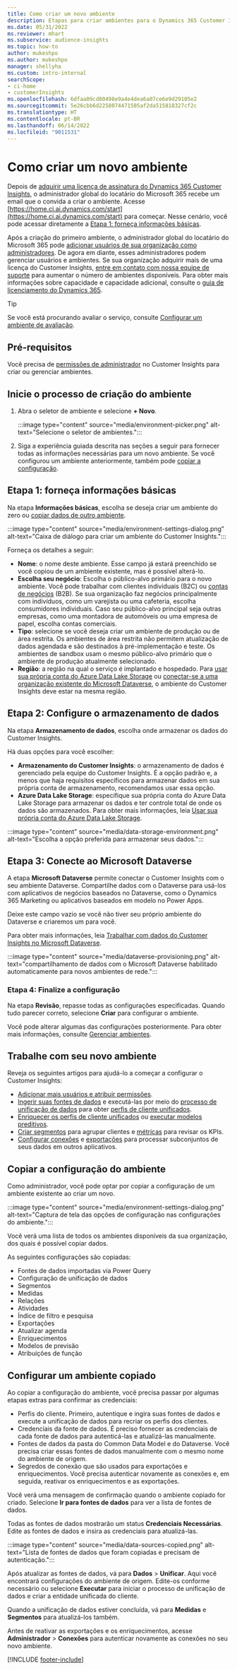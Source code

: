 ```yaml
---
title: Como criar um novo ambiente
description: Etapas para criar ambientes para o Dynamics 365 Customer Insights.
ms.date: 05/31/2022
ms.reviewer: mhart
ms.subservice: audience-insights
ms.topic: how-to
author: mukeshpo
ms.author: mukeshpo
manager: shellyha
ms.custom: intro-internal
searchScope:
- ci-home
- customerInsights
ms.openlocfilehash: 6dfaa09cd80498e9a4e4dea6a07ce6e9d29105e2
ms.sourcegitcommit: 5e26cbb6d2258074471505af2da515818327cf2c
ms.translationtype: HT
ms.contentlocale: pt-BR
ms.lasthandoff: 06/14/2022
ms.locfileid: "9011531"
---
```

# <a name="how-to-create-a-new-environment"></a>Como criar um novo ambiente

Depois de [adquirir uma licença de assinatura do Dynamics 365 Customer Insights](paid-license.md), o administrador global do locatário do Microsoft 365 recebe um email que o convida a criar o ambiente. Acesse [https://home.ci.ai.dynamics.com/start](https://home.ci.ai.dynamics.com/start) para começar. Nesse cenário, você pode acessar diretamente a [Etapa 1: forneça informações básicas](#step-1-provide-basic-information).

Após a criação do primeiro ambiente, o administrador global do locatário do Microsoft 365 pode [adicionar usuários de sua organização como administradores](permissions.md). De agora em diante, esses administradores podem gerenciar usuários e ambientes. Se sua organização adquirir mais de uma licença do Customer Insights, [entre em contato com nossa equipe de suporte](https://go.microsoft.com/fwlink/?linkid=2079641) para aumentar o número de ambientes disponíveis. Para obter mais informações sobre capacidade e capacidade adicional, consulte o [guia de licenciamento do Dynamics 365](https://go.microsoft.com/fwlink/?LinkId=866544).

> [!TIP]
> Se você está procurando avaliar o serviço, consulte [Configurar um ambiente de avaliação](trial-signup.md).

## <a name="prerequisites"></a>Pré-requisitos

Você precisa de [permissões de administrador](permissions.md) no Customer Insights para criar ou gerenciar ambientes.

## <a name="start-the-environment-creation-process"></a>Inicie o processo de criação do ambiente

1. Abra o seletor de ambiente e selecione **+ Novo**.
  
   :::image type="content" source="media/environment-picker.png" alt-text="Selecione o seletor de ambientes.":::

1. Siga a experiência guiada descrita nas seções a seguir para fornecer todas as informações necessárias para um novo ambiente. Se você configurou um ambiente anteriormente, também pode [copiar a configuração](#copy-the-environment-configuration).

## <a name="step-1-provide-basic-information"></a>Etapa 1: forneça informações básicas

Na etapa **Informações básicas**, escolha se deseja criar um ambiente do zero ou [copiar dados de outro ambiente](#copy-the-environment-configuration).

   :::image type="content" source="media/environment-settings-dialog.png" alt-text="Caixa de diálogo para criar um ambiente do Customer Insights.":::

Forneça os detalhes a seguir:

- **Nome**: o nome deste ambiente. Esse campo já estará preenchido se você copiou de um ambiente existente, mas é possível alterá-lo.
- **Escolha seu negócio**: Escolha o público-alvo primário para o novo ambiente. Você pode trabalhar com clientes individuais (B2C) ou [contas de negócios](work-with-business-accounts.md) (B2B). Se sua organização faz negócios principalmente com indivíduos, como um varejista ou uma cafeteria, escolha consumidores individuais. Caso seu público-alvo principal seja outras empresas, como uma montadora de automóveis ou uma empresa de papel, escolha contas comerciais.
- **Tipo**: selecione se você deseja criar um ambiente de produção ou de área restrita. Os ambientes de área restrita não permitem atualização de dados agendada e são destinados à pré-implementação e teste. Os ambientes de sandbox usam o mesmo público-alvo primário que o ambiente de produção atualmente selecionado.
- **Região**: a região na qual o serviço é implantado e hospedado. Para [usar sua própria conta do Azure Data Lake Storage](own-data-lake-storage.md) ou [conectar-se a uma organização existente do Microsoft Dataverse](customer-insights-dataverse.md), o ambiente do Customer Insights deve estar na mesma região.

## <a name="step-2-configure-data-storage"></a>Etapa 2: Configure o armazenamento de dados

Na etapa **Armazenamento de dados**, escolha onde armazenar os dados do Customer Insights.

Há duas opções para você escolher:

- **Armazenamento do Customer Insights**: o armazenamento de dados é gerenciado pela equipe do Customer Insights. É a opção padrão e, a menos que haja requisitos específicos para armazenar dados em sua própria conta de armazenamento, recomendamos usar essa opção.
- **Azure Data Lake Storage**: especifique sua própria conta do Azure Data Lake Storage para armazenar os dados e ter controle total de onde os dados são armazenados. Para obter mais informações, leia [Usar sua própria conta do Azure Data Lake Storage](own-data-lake-storage.md).

:::image type="content" source="media/data-storage-environment.png" alt-text="Escolha a opção preferida para armazenar seus dados.":::

## <a name="step-3-connect-to-microsoft-dataverse"></a>Etapa 3: Conecte ao Microsoft Dataverse

A etapa **Microsoft Dataverse** permite conectar o Customer Insights com o seu ambiente Dataverse. Compartilhe dados com o Dataverse para usá-los com aplicativos de negócios baseados no Dataverse, como o Dynamics 365 Marketing ou aplicativos baseados em modelo no Power Apps.


Deixe este campo vazio se você não tiver seu próprio ambiente do Dataverse e criaremos um para você.

Para obter mais informações, leia [Trabalhar com dados do Customer Insights no Microsoft Dataverse](customer-insights-dataverse.md).

:::image type="content" source="media/dataverse-provisioning.png" alt-text="compartilhamento de dados com o Microsoft Dataverse habilitado automaticamente para novos ambientes de rede.":::

### <a name="step-4-finalize-the-settings"></a>Etapa 4: Finalize a configuração

Na etapa **Revisão**, repasse todas as configurações especificadas. Quando tudo parecer correto, selecione **Criar** para configurar o ambiente.

Você pode alterar algumas das configurações posteriormente. Para obter mais informações, consulte [Gerenciar ambientes](manage-environments.md).

## <a name="work-with-your-new-environment"></a>Trabalhe com seu novo ambiente

Reveja os seguintes artigos para ajudá-lo a começar a configurar o Customer Insights:

- [Adicionar mais usuários e atribuir permissões](permissions.md).
- [Ingerir suas fontes de dados](data-sources.md) e executá-las por meio do [processo de unificação de dados](data-unification.md) para obter [perfis de cliente unificados](customer-profiles.md).
- [Enriquecer os perfis de cliente unificados](enrichment-hub.md) ou [executar modelos preditivos](predictions-overview.md).
- [Criar segmentos](segments.md) para agrupar clientes e [métricas](measures.md) para revisar os KPIs.
- [Configurar conexões](connections.md) e [exportações](export-destinations.md) para processar subconjuntos de seus dados em outros aplicativos.

## <a name="copy-the-environment-configuration"></a>Copiar a configuração do ambiente

Como administrador, você pode optar por copiar a configuração de um ambiente existente ao criar um novo.

:::image type="content" source="media/environment-settings-dialog.png" alt-text="Captura de tela das opções de configuração nas configurações do ambiente.":::

Você verá uma lista de todos os ambientes disponíveis da sua organização, dos quais é possível copiar dados.

As seguintes configurações são copiadas:

- Fontes de dados importadas via Power Query
- Configuração de unificação de dados
- Segmentos
- Medidas
- Relações
- Atividades
- Índice de filtro e pesquisa
- Exportações
- Atualizar agenda
- Enriquecimentos
- Modelos de previsão
- Atribuições de função

## <a name="set-up-a-copied-environment"></a>Configurar um ambiente copiado

Ao copiar a configuração do ambiente, você precisa passar por algumas etapas extras para confirmar as credenciais:

- Perfis do cliente. Primeiro, autentique e ingira suas fontes de dados e execute a unificação de dados para recriar os perfis dos clientes.
- Credenciais da fonte de dados. É preciso fornecer as credenciais de cada fonte de dados para autenticá-las e atualizá-las manualmente.
- Fontes de dados da pasta do Common Data Model e do Dataverse. Você precisa criar essas fontes de dados manualmente com o mesmo nome do ambiente de origem.
- Segredos de conexão que são usados para exportações e enriquecimentos. Você precisa autenticar novamente as conexões e, em seguida, reativar os enriquecimentos e as exportações.

Você verá uma mensagem de confirmação quando o ambiente copiado for criado. Selecione **Ir para fontes de dados** para ver a lista de fontes de dados.

Todas as fontes de dados mostrarão um status **Credenciais Necessárias**. Edite as fontes de dados e insira as credenciais para atualizá-las.

:::image type="content" source="media/data-sources-copied.png" alt-text="Lista de fontes de dados que foram copiadas e precisam de autenticação.":::

Após atualizar as fontes de dados, vá para **Dados** > **Unificar**. Aqui você encontrará configurações do ambiente de origem. Edite-os conforme necessário ou selecione **Executar** para iniciar o processo de unificação de dados e criar a entidade unificada do cliente.

Quando a unificação de dados estiver concluída, vá para **Medidas** e **Segmentos** para atualizá-los também.

Antes de reativar as exportações e os enriquecimentos, acesse **Administrador** > **Conexões** para autenticar novamente as conexões no seu novo ambiente.

[!INCLUDE [footer-include](includes/footer-banner.md)]
